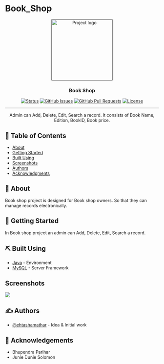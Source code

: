 # Book_Shop

<p align="center">
  <a href="" rel="noopener">
 <img width=200px height=200px src="https://img.freepik.com/free-vector/hand-drawn-flat-design-bookstore-logo_23-2149350212.jpg?w=740&t=st=1682493380~exp=1682493980~hmac=3bf877c2cde88e0951e5c7fdebeb7401f9ea189ece05d59f9a063eb0a2e1a0fa" alt="Project logo"></a>
</p>

<h3 align="center">Book Shop</h3>

<div align="center">

  [![Status](https://img.shields.io/badge/status-active-success.svg)]() 
  [![GitHub Issues](https://img.shields.io/github/issues/kylelobo/The-Documentation-Compendium.svg)](https://github.com/kylelobo/The-Documentation-Compendium/issues)
  [![GitHub Pull Requests](https://img.shields.io/github/issues-pr/kylelobo/The-Documentation-Compendium.svg)](https://github.com/kylelobo/The-Documentation-Compendium/pulls)
  [![License](https://img.shields.io/badge/license-MIT-blue.svg)](/LICENSE)

</div>

---

<p align="center"> Admin can Add, Delete, Edit, Search a record. It consists of Book Name, Edition, BookID, Book price.
    <br> 
</p>

## 📝 Table of Contents
- [About](#about)
- [Getting Started](#getting_started)
- [Built Using](#built_using)
- [Screenshots](#screenshots)
- [Authors](#authors)
- [Acknowledgments](#acknowledgement)

## 🧐 About <a name = "about"></a>
Book shop project is designed for Book shop owners. So that they can manage records electronically.

## 🏁 Getting Started <a name = "getting_started"></a>
In Book shop project an admin can Add, Delete, Edit, Search a record.



## ⛏️ Built Using <a name = "built_using"></a>
- [Java](https://www.java.com/en/) - Environment
- [MySQL](https://www.mysql.com/) - Server Framework

## Screenshots<a name = "screenshots"></a>

<img src = "https://imgur.com/a/WLTGFQL">


## ✍️ Authors <a name = "authors"></a>
- [@ehtashamathar](https://github.com/ehtashamathar) - Idea & Initial work



## 🎉 Acknowledgements <a name = "acknowledgement"></a>
- Bhupendra Parihar
- Junie Dunie Solomon

